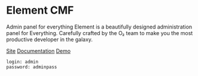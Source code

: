# Element CMF
Admin panel for everything
Element is a beautifully designed administration panel for Everything. Carefully crafted by the O₂ team to make you the most productive developer in the galaxy.

[Site](/documentation)
[Documentation](/documentation)
[Demo](https://element-demo.odva.pro/element/)

```
login: admin
password: adminpass
```